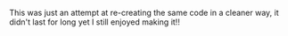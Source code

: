This was just an attempt at re-creating the same code in a cleaner way, it didn't last for long yet I still enjoyed making it!!
